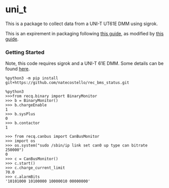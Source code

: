 # uni_t

This is a package to collect data from a UNI-T UT61E DMM using sigrok.



This is an expirement in packaging following [this guide](https://packaging.python.org/tutorials/packaging-projects/), as modified by [this guide](https://docs.python-guide.org/writing/structure/).

### Getting Started

Note, this code requires sigrok and a UNI-T 61E DMM.  Some details can be found [here](https://github.com/natecostello/van_two_point_oh/blob/master/blog/2021-3-31/RPi-to-UNI-T-UT61E-Comms.md).

```
%python3 -m pip install git+https://github.com/natecostello/rec_bms_status.git
```
```
%python3
>>>from recq.binary import BinaryMonitor
>>> b = BinaryMonitor()
>>> b.chargeEnable
1
>>> b.sysPlus
0
>>> b.contactor
1

>>> from recq.canbus import CanBusMonitor
>>> import os
>>> os.system("sudo /sbin/ip link set can0 up type can bitrate 250000")
0
>>> c = CanBusMonitor()
>>> c.start()
>>> c.charge_current_limit
70.0
>>> c.alarmBits
'10101000 10100000 10000010 00000000'